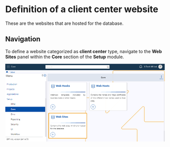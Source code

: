 # Definition of a client center website

These are the websites that are hosted for the database.

## Navigation 

To define a website categorized as **client center** type, navigate to the **Web Sites** panel within the **Core** section of the **Setup** module.

![picture](pictures/Setup_Core_Website_01_04.png)
 

